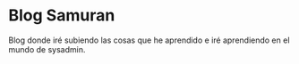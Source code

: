 # Blog Samuran

Blog donde iré subiendo las cosas que he aprendido e iré aprendiendo en el mundo de sysadmin.
